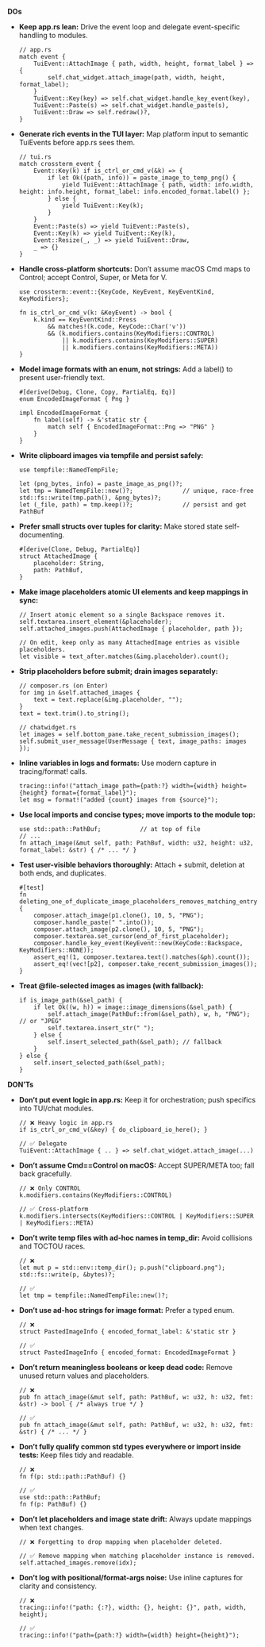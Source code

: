 **DOs**

- **Keep app.rs lean:** Drive the event loop and delegate event-specific handling to modules.
  ```
  // app.rs
  match event {
      TuiEvent::AttachImage { path, width, height, format_label } => {
          self.chat_widget.attach_image(path, width, height, format_label);
      }
      TuiEvent::Key(key) => self.chat_widget.handle_key_event(key),
      TuiEvent::Paste(s) => self.chat_widget.handle_paste(s),
      TuiEvent::Draw => self.redraw()?,
  }
  ```

- **Generate rich events in the TUI layer:** Map platform input to semantic TuiEvents before app.rs sees them.
  ```
  // tui.rs
  match crossterm_event {
      Event::Key(k) if is_ctrl_or_cmd_v(&k) => {
          if let Ok((path, info)) = paste_image_to_temp_png() {
              yield TuiEvent::AttachImage { path, width: info.width, height: info.height, format_label: info.encoded_format.label() };
          } else {
              yield TuiEvent::Key(k);
          }
      }
      Event::Paste(s) => yield TuiEvent::Paste(s),
      Event::Key(k) => yield TuiEvent::Key(k),
      Event::Resize(_, _) => yield TuiEvent::Draw,
      _ => {}
  }
  ```

- **Handle cross-platform shortcuts:** Don’t assume macOS Cmd maps to Control; accept Control, Super, or Meta for V.
  ```
  use crossterm::event::{KeyCode, KeyEvent, KeyEventKind, KeyModifiers};

  fn is_ctrl_or_cmd_v(k: &KeyEvent) -> bool {
      k.kind == KeyEventKind::Press
          && matches!(k.code, KeyCode::Char('v'))
          && (k.modifiers.contains(KeyModifiers::CONTROL)
              || k.modifiers.contains(KeyModifiers::SUPER)
              || k.modifiers.contains(KeyModifiers::META))
  }
  ```

- **Model image formats with an enum, not strings:** Add a label() to present user-friendly text.
  ```
  #[derive(Debug, Clone, Copy, PartialEq, Eq)]
  enum EncodedImageFormat { Png }

  impl EncodedImageFormat {
      fn label(self) -> &'static str {
          match self { EncodedImageFormat::Png => "PNG" }
      }
  }
  ```

- **Write clipboard images via tempfile and persist safely:**
  ```
  use tempfile::NamedTempFile;

  let (png_bytes, info) = paste_image_as_png()?;
  let tmp = NamedTempFile::new()?;              // unique, race-free
  std::fs::write(tmp.path(), &png_bytes)?;
  let (_file, path) = tmp.keep()?;              // persist and get PathBuf
  ```

- **Prefer small structs over tuples for clarity:** Make stored state self-documenting.
  ```
  #[derive(Clone, Debug, PartialEq)]
  struct AttachedImage {
      placeholder: String,
      path: PathBuf,
  }
  ```

- **Make image placeholders atomic UI elements and keep mappings in sync:**
  ```
  // Insert atomic element so a single Backspace removes it.
  self.textarea.insert_element(&placeholder);
  self.attached_images.push(AttachedImage { placeholder, path });

  // On edit, keep only as many AttachedImage entries as visible placeholders.
  let visible = text_after.matches(&img.placeholder).count();
  ```

- **Strip placeholders before submit; drain images separately:**
  ```
  // composer.rs (on Enter)
  for img in &self.attached_images {
      text = text.replace(&img.placeholder, "");
  }
  text = text.trim().to_string();

  // chatwidget.rs
  let images = self.bottom_pane.take_recent_submission_images();
  self.submit_user_message(UserMessage { text, image_paths: images });
  ```

- **Inline variables in logs and formats:** Use modern capture in tracing/format! calls.
  ```
  tracing::info!("attach_image path={path:?} width={width} height={height} format={format_label}");
  let msg = format!("added {count} images from {source}");
  ```

- **Use local imports and concise types; move imports to the module top:**
  ```
  use std::path::PathBuf;           // at top of file
  // ...
  fn attach_image(&mut self, path: PathBuf, width: u32, height: u32, format_label: &str) { /* ... */ }
  ```

- **Test user-visible behaviors thoroughly:** Attach + submit, deletion at both ends, and duplicates.
  ```
  #[test]
  fn deleting_one_of_duplicate_image_placeholders_removes_matching_entry() {
      composer.attach_image(p1.clone(), 10, 5, "PNG");
      composer.handle_paste(" ".into());
      composer.attach_image(p2.clone(), 10, 5, "PNG");
      composer.textarea.set_cursor(end_of_first_placeholder);
      composer.handle_key_event(KeyEvent::new(KeyCode::Backspace, KeyModifiers::NONE));
      assert_eq!(1, composer.textarea.text().matches(&ph).count());
      assert_eq!(vec![p2], composer.take_recent_submission_images());
  }
  ```

- **Treat @file-selected images as images (with fallback):**
  ```
  if is_image_path(&sel_path) {
      if let Ok((w, h)) = image::image_dimensions(&sel_path) {
          self.attach_image(PathBuf::from(&sel_path), w, h, "PNG"); // or "JPEG"
          self.textarea.insert_str(" ");
      } else {
          self.insert_selected_path(&sel_path); // fallback
      }
  } else {
      self.insert_selected_path(&sel_path);
  }
  ```


**DON’Ts**

- **Don’t put event logic in app.rs:** Keep it for orchestration; push specifics into TUI/chat modules.
  ```
  // ❌ Heavy logic in app.rs
  if is_ctrl_or_cmd_v(&key) { do_clipboard_io_here(); }

  // ✅ Delegate
  TuiEvent::AttachImage { .. } => self.chat_widget.attach_image(...)
  ```

- **Don’t assume Cmd==Control on macOS:** Accept SUPER/META too; fall back gracefully.
  ```
  // ❌ Only CONTROL
  k.modifiers.contains(KeyModifiers::CONTROL)

  // ✅ Cross-platform
  k.modifiers.intersects(KeyModifiers::CONTROL | KeyModifiers::SUPER | KeyModifiers::META)
  ```

- **Don’t write temp files with ad-hoc names in temp_dir:** Avoid collisions and TOCTOU races.
  ```
  // ❌
  let mut p = std::env::temp_dir(); p.push("clipboard.png"); std::fs::write(p, &bytes)?;

  // ✅
  let tmp = tempfile::NamedTempFile::new()?;
  ```

- **Don’t use ad-hoc strings for image format:** Prefer a typed enum.
  ```
  // ❌
  struct PastedImageInfo { encoded_format_label: &'static str }

  // ✅
  struct PastedImageInfo { encoded_format: EncodedImageFormat }
  ```

- **Don’t return meaningless booleans or keep dead code:** Remove unused return values and placeholders.
  ```
  // ❌
  pub fn attach_image(&mut self, path: PathBuf, w: u32, h: u32, fmt: &str) -> bool { /* always true */ }

  // ✅
  pub fn attach_image(&mut self, path: PathBuf, w: u32, h: u32, fmt: &str) { /* ... */ }
  ```

- **Don’t fully qualify common std types everywhere or import inside tests:** Keep files tidy and readable.
  ```
  // ❌
  fn f(p: std::path::PathBuf) {}

  // ✅
  use std::path::PathBuf;
  fn f(p: PathBuf) {}
  ```

- **Don’t let placeholders and image state drift:** Always update mappings when text changes.
  ```
  // ❌ Forgetting to drop mapping when placeholder deleted.

  // ✅ Remove mapping when matching placeholder instance is removed.
  self.attached_images.remove(idx);
  ```

- **Don’t log with positional/format-args noise:** Use inline captures for clarity and consistency.
  ```
  // ❌
  tracing::info!("path: {:?}, width: {}, height: {}", path, width, height);

  // ✅
  tracing::info!("path={path:?} width={width} height={height}");
  ```